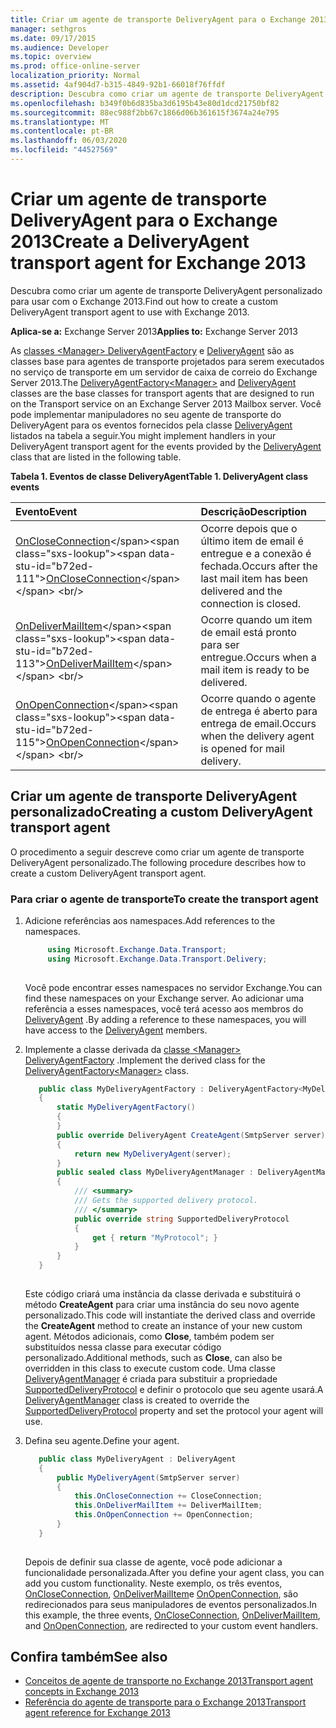 ```yaml
---
title: Criar um agente de transporte DeliveryAgent para o Exchange 2013
manager: sethgros
ms.date: 09/17/2015
ms.audience: Developer
ms.topic: overview
ms.prod: office-online-server
localization_priority: Normal
ms.assetid: 4af904d7-b315-4849-92b1-66018f76ffdf
description: Descubra como criar um agente de transporte DeliveryAgent personalizado para usar com o Exchange 2013.
ms.openlocfilehash: b349f0b6d835ba3d6195b43e80d1dcd21750bf82
ms.sourcegitcommit: 88ec988f2bb67c1866d06b361615f3674a24e795
ms.translationtype: MT
ms.contentlocale: pt-BR
ms.lasthandoff: 06/03/2020
ms.locfileid: "44527569"
---
```

# <a name="create-a-deliveryagent-transport-agent-for-exchange-2013"></a><span data-ttu-id="b72ed-103">Criar um agente de transporte DeliveryAgent para o Exchange 2013</span><span class="sxs-lookup"><span data-stu-id="b72ed-103">Create a DeliveryAgent transport agent for Exchange 2013</span></span>

<span data-ttu-id="b72ed-104">Descubra como criar um agente de transporte DeliveryAgent personalizado para usar com o Exchange 2013.</span><span class="sxs-lookup"><span data-stu-id="b72ed-104">Find out how to create a custom DeliveryAgent transport agent to use with Exchange 2013.</span></span>
  
<span data-ttu-id="b72ed-105">**Aplica-se a:** Exchange Server 2013</span><span class="sxs-lookup"><span data-stu-id="b72ed-105">**Applies to:** Exchange Server 2013</span></span>
  
<span data-ttu-id="b72ed-106">As [classes \<Manager\> DeliveryAgentFactory](https://msdn.microsoft.com/library/dd877550(v=exchg.150).aspx) e [DeliveryAgent](https://msdn.microsoft.com/library/microsoft.exchange.data.transport.delivery.deliveryagent(v=exchg.150).aspx) são as classes base para agentes de transporte projetados para serem executados no serviço de transporte em um servidor de caixa de correio do Exchange Server 2013.</span><span class="sxs-lookup"><span data-stu-id="b72ed-106">The [DeliveryAgentFactory\<Manager\>](https://msdn.microsoft.com/library/dd877550(v=exchg.150).aspx) and [DeliveryAgent](https://msdn.microsoft.com/library/microsoft.exchange.data.transport.delivery.deliveryagent(v=exchg.150).aspx) classes are the base classes for transport agents that are designed to run on the Transport service on an Exchange Server 2013 Mailbox server.</span></span> <span data-ttu-id="b72ed-107">Você pode implementar manipuladores no seu agente de transporte do DeliveryAgent para os eventos fornecidos pela classe [DeliveryAgent](https://msdn.microsoft.com/library/microsoft.exchange.data.transport.delivery.deliveryagent(v=exchg.150).aspx) listados na tabela a seguir.</span><span class="sxs-lookup"><span data-stu-id="b72ed-107">You might implement handlers in your DeliveryAgent transport agent for the events provided by the [DeliveryAgent](https://msdn.microsoft.com/library/microsoft.exchange.data.transport.delivery.deliveryagent(v=exchg.150).aspx) class that are listed in the following table.</span></span> 
  
<span data-ttu-id="b72ed-108">**Tabela 1. Eventos de classe DeliveryAgent**</span><span class="sxs-lookup"><span data-stu-id="b72ed-108">**Table 1. DeliveryAgent class events**</span></span>

|<span data-ttu-id="b72ed-109">**Evento**</span><span class="sxs-lookup"><span data-stu-id="b72ed-109">**Event**</span></span>|<span data-ttu-id="b72ed-110">**Descrição**</span><span class="sxs-lookup"><span data-stu-id="b72ed-110">**Description**</span></span>|
|:-----|:-----|
|<span data-ttu-id="b72ed-111">[OnCloseConnection](https://msdn.microsoft.com/library/microsoft.exchange.data.transport.delivery.deliveryagent.oncloseconnection(v=exchg.150).aspx)</span><span class="sxs-lookup"><span data-stu-id="b72ed-111">[OnCloseConnection](https://msdn.microsoft.com/library/microsoft.exchange.data.transport.delivery.deliveryagent.oncloseconnection(v=exchg.150).aspx)</span></span> <br/> |<span data-ttu-id="b72ed-112">Ocorre depois que o último item de email é entregue e a conexão é fechada.</span><span class="sxs-lookup"><span data-stu-id="b72ed-112">Occurs after the last mail item has been delivered and the connection is closed.</span></span>  <br/> |
|<span data-ttu-id="b72ed-113">[OnDeliverMailItem](https://msdn.microsoft.com/library/microsoft.exchange.data.transport.delivery.deliveryagent.ondelivermailitem(v=exchg.150).aspx)</span><span class="sxs-lookup"><span data-stu-id="b72ed-113">[OnDeliverMailItem](https://msdn.microsoft.com/library/microsoft.exchange.data.transport.delivery.deliveryagent.ondelivermailitem(v=exchg.150).aspx)</span></span> <br/> |<span data-ttu-id="b72ed-114">Ocorre quando um item de email está pronto para ser entregue.</span><span class="sxs-lookup"><span data-stu-id="b72ed-114">Occurs when a mail item is ready to be delivered.</span></span>  <br/> |
|<span data-ttu-id="b72ed-115">[OnOpenConnection](https://msdn.microsoft.com/library/microsoft.exchange.data.transport.delivery.deliveryagent.onopenconnection(v=exchg.150).aspx)</span><span class="sxs-lookup"><span data-stu-id="b72ed-115">[OnOpenConnection](https://msdn.microsoft.com/library/microsoft.exchange.data.transport.delivery.deliveryagent.onopenconnection(v=exchg.150).aspx)</span></span> <br/> |<span data-ttu-id="b72ed-116">Ocorre quando o agente de entrega é aberto para entrega de email.</span><span class="sxs-lookup"><span data-stu-id="b72ed-116">Occurs when the delivery agent is opened for mail delivery.</span></span>  <br/> |
   
## <a name="creating-a-custom-deliveryagent-transport-agent"></a><span data-ttu-id="b72ed-117">Criar um agente de transporte DeliveryAgent personalizado</span><span class="sxs-lookup"><span data-stu-id="b72ed-117">Creating a custom DeliveryAgent transport agent</span></span>

<span data-ttu-id="b72ed-118">O procedimento a seguir descreve como criar um agente de transporte DeliveryAgent personalizado.</span><span class="sxs-lookup"><span data-stu-id="b72ed-118">The following procedure describes how to create a custom DeliveryAgent transport agent.</span></span> 
  
### <a name="to-create-the-transport-agent"></a><span data-ttu-id="b72ed-119">Para criar o agente de transporte</span><span class="sxs-lookup"><span data-stu-id="b72ed-119">To create the transport agent</span></span>

1. <span data-ttu-id="b72ed-120">Adicione referências aos namespaces.</span><span class="sxs-lookup"><span data-stu-id="b72ed-120">Add references to the namespaces.</span></span>
    
   ```cs
        using Microsoft.Exchange.Data.Transport;
        using Microsoft.Exchange.Data.Transport.Delivery;
    
   ```

   <span data-ttu-id="b72ed-121">Você pode encontrar esses namespaces no servidor Exchange.</span><span class="sxs-lookup"><span data-stu-id="b72ed-121">You can find these namespaces on your Exchange server.</span></span> <span data-ttu-id="b72ed-122">Ao adicionar uma referência a esses namespaces, você terá acesso aos membros do [DeliveryAgent](https://msdn.microsoft.com/library/microsoft.exchange.data.transport.delivery.deliveryagent(v=exchg.150).aspx) .</span><span class="sxs-lookup"><span data-stu-id="b72ed-122">By adding a reference to these namespaces, you will have access to the [DeliveryAgent](https://msdn.microsoft.com/library/microsoft.exchange.data.transport.delivery.deliveryagent(v=exchg.150).aspx) members.</span></span> 
    
2. <span data-ttu-id="b72ed-123">Implemente a classe derivada da [classe \<Manager\> DeliveryAgentFactory](https://msdn.microsoft.com/library/dd877550(v=exchg.150).aspx) .</span><span class="sxs-lookup"><span data-stu-id="b72ed-123">Implement the derived class for the [DeliveryAgentFactory\<Manager\>](https://msdn.microsoft.com/library/dd877550(v=exchg.150).aspx) class.</span></span> 
    
   ```cs
      public class MyDeliveryAgentFactory : DeliveryAgentFactory<MyDeliveryAgentFactory.MyDeliveryAgentManager>
      {
          static MyDeliveryAgentFactory()
          {
          }
          public override DeliveryAgent CreateAgent(SmtpServer server)
          {
              return new MyDeliveryAgent(server);
          }
          public sealed class MyDeliveryAgentManager : DeliveryAgentManager
          {
              /// <summary>
              /// Gets the supported delivery protocol.
              /// </summary>
              public override string SupportedDeliveryProtocol
              {
                  get { return "MyProtocol"; }
              }
          }
      }
  
   ```

   <span data-ttu-id="b72ed-124">Este código criará uma instância da classe derivada e substituirá o método **CreateAgent** para criar uma instância do seu novo agente personalizado.</span><span class="sxs-lookup"><span data-stu-id="b72ed-124">This code will instantiate the derived class and override the **CreateAgent** method to create an instance of your new custom agent.</span></span> <span data-ttu-id="b72ed-125">Métodos adicionais, como **Close**, também podem ser substituídos nessa classe para executar código personalizado.</span><span class="sxs-lookup"><span data-stu-id="b72ed-125">Additional methods, such as **Close**, can also be overridden in this class to execute custom code.</span></span> <span data-ttu-id="b72ed-126">Uma classe [DeliveryAgentManager](https://msdn.microsoft.com/library/Microsoft.Exchange.Data.Transport.Delivery.DeliveryAgentManager.aspx) é criada para substituir a propriedade [SupportedDeliveryProtocol](https://msdn.microsoft.com/library/Microsoft.Exchange.Data.Transport.Delivery.DeliveryAgentManager.SupportedDeliveryProtocol.aspx) e definir o protocolo que seu agente usará.</span><span class="sxs-lookup"><span data-stu-id="b72ed-126">A [DeliveryAgentManager](https://msdn.microsoft.com/library/Microsoft.Exchange.Data.Transport.Delivery.DeliveryAgentManager.aspx) class is created to override the [SupportedDeliveryProtocol](https://msdn.microsoft.com/library/Microsoft.Exchange.Data.Transport.Delivery.DeliveryAgentManager.SupportedDeliveryProtocol.aspx) property and set the protocol your agent will use.</span></span> 
    
3. <span data-ttu-id="b72ed-127">Defina seu agente.</span><span class="sxs-lookup"><span data-stu-id="b72ed-127">Define your agent.</span></span>
    
   ```cs
      public class MyDeliveryAgent : DeliveryAgent
      {
          public MyDeliveryAgent(SmtpServer server)
          {
              this.OnCloseConnection += CloseConnection;
              this.OnDeliverMailItem += DeliverMailItem;
              this.OnOpenConnection += OpenConnection;
          }
      }
  
   ```

   <span data-ttu-id="b72ed-128">Depois de definir sua classe de agente, você pode adicionar a funcionalidade personalizada.</span><span class="sxs-lookup"><span data-stu-id="b72ed-128">After you define your agent class, you can add you custom functionality.</span></span> <span data-ttu-id="b72ed-129">Neste exemplo, os três eventos, [OnCloseConnection](https://msdn.microsoft.com/library/microsoft.exchange.data.transport.delivery.deliveryagent.oncloseconnection(v=exchg.150).aspx), [OnDeliverMailItem](https://msdn.microsoft.com/library/microsoft.exchange.data.transport.delivery.deliveryagent.ondelivermailitem(v=exchg.150).aspx)e [OnOpenConnection](https://msdn.microsoft.com/library/microsoft.exchange.data.transport.delivery.deliveryagent.onopenconnection(v=exchg.150).aspx), são redirecionados para seus manipuladores de eventos personalizados.</span><span class="sxs-lookup"><span data-stu-id="b72ed-129">In this example, the three events, [OnCloseConnection](https://msdn.microsoft.com/library/microsoft.exchange.data.transport.delivery.deliveryagent.oncloseconnection(v=exchg.150).aspx), [OnDeliverMailItem](https://msdn.microsoft.com/library/microsoft.exchange.data.transport.delivery.deliveryagent.ondelivermailitem(v=exchg.150).aspx), and [OnOpenConnection](https://msdn.microsoft.com/library/microsoft.exchange.data.transport.delivery.deliveryagent.onopenconnection(v=exchg.150).aspx), are redirected to your custom event handlers.</span></span> 
    
## <a name="see-also"></a><span data-ttu-id="b72ed-130">Confira também</span><span class="sxs-lookup"><span data-stu-id="b72ed-130">See also</span></span>

- [<span data-ttu-id="b72ed-131">Conceitos de agente de transporte no Exchange 2013</span><span class="sxs-lookup"><span data-stu-id="b72ed-131">Transport agent concepts in Exchange 2013</span></span>](transport-agent-concepts-in-exchange-2013.md)
- [<span data-ttu-id="b72ed-132">Referência do agente de transporte para o Exchange 2013</span><span class="sxs-lookup"><span data-stu-id="b72ed-132">Transport agent reference for Exchange 2013</span></span>](transport-agent-reference-for-exchange-2013.md)          

 